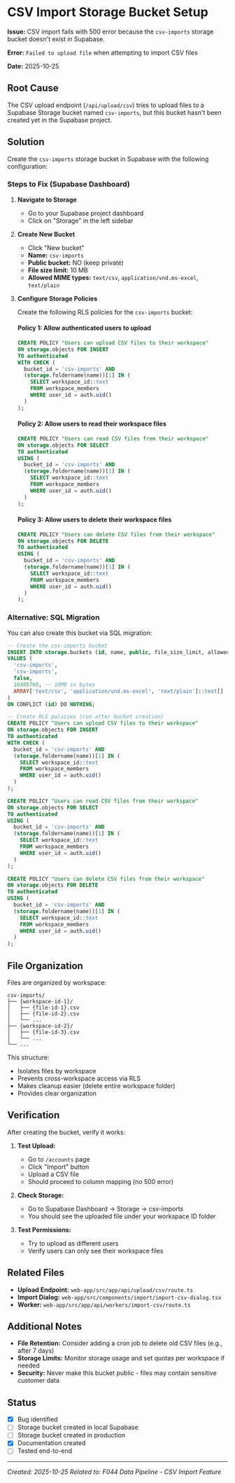 # CSV Import Storage Bucket Setup

**Issue:** CSV import fails with 500 error because the `csv-imports` storage bucket doesn't exist in Supabase.

**Error:** `Failed to upload file` when attempting to import CSV files

**Date:** 2025-10-25

## Root Cause

The CSV upload endpoint (`/api/upload/csv`) tries to upload files to a Supabase Storage bucket named `csv-imports`, but this bucket hasn't been created yet in the Supabase project.

## Solution

Create the `csv-imports` storage bucket in Supabase with the following configuration:

### Steps to Fix (Supabase Dashboard)

1. **Navigate to Storage**
   - Go to your Supabase project dashboard
   - Click on "Storage" in the left sidebar

2. **Create New Bucket**
   - Click "New bucket"
   - **Name:** `csv-imports`
   - **Public bucket:** NO (keep private)
   - **File size limit:** 10 MB
   - **Allowed MIME types:** `text/csv`, `application/vnd.ms-excel`, `text/plain`

3. **Configure Storage Policies**

   Create the following RLS policies for the `csv-imports` bucket:

   #### Policy 1: Allow authenticated users to upload
   ```sql
   CREATE POLICY "Users can upload CSV files to their workspace"
   ON storage.objects FOR INSERT
   TO authenticated
   WITH CHECK (
     bucket_id = 'csv-imports' AND
     (storage.foldername(name))[1] IN (
       SELECT workspace_id::text
       FROM workspace_members
       WHERE user_id = auth.uid()
     )
   );
   ```

   #### Policy 2: Allow users to read their workspace files
   ```sql
   CREATE POLICY "Users can read CSV files from their workspace"
   ON storage.objects FOR SELECT
   TO authenticated
   USING (
     bucket_id = 'csv-imports' AND
     (storage.foldername(name))[1] IN (
       SELECT workspace_id::text
       FROM workspace_members
       WHERE user_id = auth.uid()
     )
   );
   ```

   #### Policy 3: Allow users to delete their workspace files
   ```sql
   CREATE POLICY "Users can delete CSV files from their workspace"
   ON storage.objects FOR DELETE
   TO authenticated
   USING (
     bucket_id = 'csv-imports' AND
     (storage.foldername(name))[1] IN (
       SELECT workspace_id::text
       FROM workspace_members
       WHERE user_id = auth.uid()
     )
   );
   ```

### Alternative: SQL Migration

You can also create this bucket via SQL migration:

```sql
-- Create the csv-imports bucket
INSERT INTO storage.buckets (id, name, public, file_size_limit, allowed_mime_types)
VALUES (
  'csv-imports',
  'csv-imports',
  false,
  10485760, -- 10MB in bytes
  ARRAY['text/csv', 'application/vnd.ms-excel', 'text/plain']::text[]
)
ON CONFLICT (id) DO NOTHING;

-- Create RLS policies (run after bucket creation)
CREATE POLICY "Users can upload CSV files to their workspace"
ON storage.objects FOR INSERT
TO authenticated
WITH CHECK (
  bucket_id = 'csv-imports' AND
  (storage.foldername(name))[1] IN (
    SELECT workspace_id::text
    FROM workspace_members
    WHERE user_id = auth.uid()
  )
);

CREATE POLICY "Users can read CSV files from their workspace"
ON storage.objects FOR SELECT
TO authenticated
USING (
  bucket_id = 'csv-imports' AND
  (storage.foldername(name))[1] IN (
    SELECT workspace_id::text
    FROM workspace_members
    WHERE user_id = auth.uid()
  )
);

CREATE POLICY "Users can delete CSV files from their workspace"
ON storage.objects FOR DELETE
TO authenticated
USING (
  bucket_id = 'csv-imports' AND
  (storage.foldername(name))[1] IN (
    SELECT workspace_id::text
    FROM workspace_members
    WHERE user_id = auth.uid()
  )
);
```

## File Organization

Files are organized by workspace:
```
csv-imports/
├── {workspace-id-1}/
│   ├── {file-id-1}.csv
│   ├── {file-id-2}.csv
│   └── ...
├── {workspace-id-2}/
│   ├── {file-id-3}.csv
│   └── ...
└── ...
```

This structure:
- Isolates files by workspace
- Prevents cross-workspace access via RLS
- Makes cleanup easier (delete entire workspace folder)
- Provides clear organization

## Verification

After creating the bucket, verify it works:

1. **Test Upload:**
   - Go to `/accounts` page
   - Click "Import" button
   - Upload a CSV file
   - Should proceed to column mapping (no 500 error)

2. **Check Storage:**
   - Go to Supabase Dashboard → Storage → csv-imports
   - You should see the uploaded file under your workspace ID folder

3. **Test Permissions:**
   - Try to upload as different users
   - Verify users can only see their workspace files

## Related Files

- **Upload Endpoint:** `web-app/src/app/api/upload/csv/route.ts`
- **Import Dialog:** `web-app/src/components/import/import-csv-dialog.tsx`
- **Worker:** `web-app/src/app/api/workers/import-csv/route.ts`

## Additional Notes

- **File Retention:** Consider adding a cron job to delete old CSV files (e.g., after 7 days)
- **Storage Limits:** Monitor storage usage and set quotas per workspace if needed
- **Security:** Never make this bucket public - files may contain sensitive customer data

## Status

- [x] Bug identified
- [ ] Storage bucket created in local Supabase
- [ ] Storage bucket created in production
- [x] Documentation created
- [ ] Tested end-to-end

---

*Created: 2025-10-25*
*Related to: F044 Data Pipeline - CSV Import Feature*
